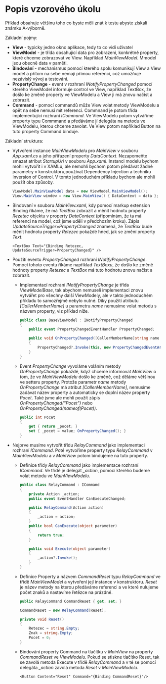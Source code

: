 ﻿# Popis vzorového úkolu

Příklad obsahuje většinu toho co byste měli znát k testu abyste získali známku A-výborně.

Základní pojmy:

- **View** - typicky jedno okno aplikace, tedy to co vidí uživatel
- **ViewModel** - je třída obsahující data pro zobrazení, konkrétně property, které chceme zobrazovat ve View. Například *MainViewModel*. Mmodel jsou obecně data v paměti.
- **Bindování** - mechanismus pomocí kterého spolu komunikují View a View model a přitom na sebe nemají přímou referenci, což umožňuje nezávislý vývoj a testování.
- **PropertyChange** - event v rozhraní *INotifyPropertyChanged* pomocí kterého ViewModel informuje control ve View, například TextBox, že došlo ke změně property ve ViewModelu a View ji má znovu načíst a zobrazit.
- **Command** - pomocí commandů může View volat metody ViewModelu a opět na sebe nemusí mít referenci. Commnand je potom třída implementující rozhraní *ICommand*. Ve ViewModelu potom vytváříme property typu Commmand a předáváme jí delegáta na metodu ve ViewModelu, kterou chceme zavolat. Ve View potom například Button na tuto property Command binduje.

Základní struktura:

- Vytvoření instance *MainViewModel*u pro *MainView* v souboru *App.xaml.cs* a jeho přiřazení property *DataContext*. Nezapomeňte smazat atribut *StartupUri* v souboru *App.xaml*. Instanci modelu bychom mohli vytvořit i v XAMLu, ale nemohli bychom potom předávat žádné parametry v konstruktoru,používat Dependency Injection a techniku Inversion of Control. V tomto jednoduchém příkladu bychom ale mohli použít oba způsoby.

    ```c#
    ViewModel.MainViewModel data = new ViewModel.MainViewModel();
    View.MainView window = new View.MainView() { DataContext = data };
    ```
- Bindovaní v souboru *MainView.xaml*, kdy pomocí markup extension Binding říkáme, že má *TextBox* zobrazit a měnit hodnotu property *Rezetec* objektu v property *DataContext* (připomínám, že ta má referenci na model, což jsme uděli v předchozím kroku). Zápis *UpdateSourceTrigger=PropertyChanged* znamená, že *TextBox* bude měnit hodnotu property *Retezec* pokaždé hned, jak se změní property *Text*.

     ```XAML
     <TextBox Text="{Binding Retezec, UpdateSourceTrigger=PropertyChanged}" />
    ```

- Použití eventu *PropertyChanged* rozhraní *INotifyPropertyChange*. Pomocí tohoto eventu říkáme například *TextBoxu*, že došlo ke změně hodnoty property *Retezec* a *TextBox* má tuto hodnotu znovu načíst a zobrazit.
  - Implementací rozhraní *INotifyPropertyChange* je třída *ViewModelBase*, tak abychom nemuseli implementaci znovu vytvářet pro všechny další ViewModely, ale v takto jednoduchém příkladu to samozřejmě nebylo nutné. Díky použití atributu *[CallerMemberName]* u parametru *name* nemusíme volat metodu s názvem property, viz příklad níže.

    ```c#
    public class BaseViewModel : INotifyPropertyChanged
    {
        public event PropertyChangedEventHandler PropertyChanged;

        public void OnPropertyChanged([CallerMemberName]string name = null)
        {
            PropertyChanged?.Invoke(this, new PropertyChangedEventArgs(name));
        }
    }
    ```
  - Event *PropertyChange* vyvoláme voláním metody *OnPropertyChange* pokaždé, když chceme informovat *MainView* o tom, že ve *MainViewModelu* došlo ke změně, což děláme většinou ve setteru property. Protože parametr *name* metody *OnPropertyChange* má atribut *[CallerMemberName]*, nemusíme zadávat název property a automaticky se doplní název property *Pocet*. Také jsme ale mohli použít zápis *OnPropertyChanged("Pocet")* nebo *OnPropertyChanged(nameof(Pocet))*.

    ```c#
    public int Pocet
    {
        get { return _pocet; }
        set { _pocet = value; OnPropertyChanged(); }
    }
    ```

- Nejprve musíme vytvořit třídu *RelayCommand* jako implementaci rozhraní *ICommand*. Poté vytvoříme property typu *RelayCommand* v *MainViewModelu* a v *MainView* potom bindujeme na tuto property.
  - Definice třídy *RelayCommand* jako implementace rozhraní *ICommand*. Ve třídě je delegát *_action*, pomocí kterého budeme volat metodu ve *MainViewModelu*.
    ```c#
    public class RelayCommand : ICommand
    {
        private Action _action;
        public event EventHandler CanExecuteChanged;

        public RelayCommand(Action action)
        {
            _action = action;
        }
        public bool CanExecute(object parameter)
        {
            return true;
        }

        public void Execute(object parameter)
        {
            _action?.Invoke();
        }
    }
    ```
  - Definice Property a názvem *CommandReset* typu *RelayCommand* ve třídě *MainViewModel* a vytvoření její instance v konstruktoru. *Reset* je název metody na kterou předáváme referenci a ve které nulujeme počet znaků a nastavíme řetězce na prázdné.
    ```c#
    public RelayCommand CommandReset { get; set; }
    ```
    ```c#
    CommandReset = new RelayCommand(Reset);
    ```
    ```c#
    private void Reset()
    {
        Retezec = string.Empty;
        Znak = string.Empty;
        Pocet = 0;
    }
    ```
  - Bindování property Command na tlačítku v *MainView* na property *CommandReset* ve *ViewModelu*. Pokud se stiskne tlačítko Reset, tak se zavolá metoda Execute v třídě *RelayCommand* a v té se pomocí delegáta *_action* zavolá metoda *Reset* v *MainViewModelu*.
    ```XAML
    <Button Content="Reset" Command="{Binding CommandReset}"/>
    ```